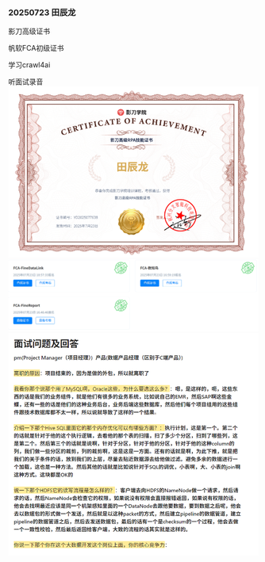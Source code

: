 ### 20250723 田辰龙
影刀高级证书

帆软FCA初级证书

学习crawl4ai

听面试录音
![img.png](imgs/img.png)
![img_1.png](imgs/img_1.png)
![img_2.png](imgs/img_2.png)